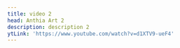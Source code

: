 ```yaml
---
title: video 2
head: Anthia Art 2
description: description 2
ytLink: 'https://www.youtube.com/watch?v=d1XTV9-ueF4'
---
```


